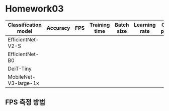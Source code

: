 # Homework03

|Classification model|Accuracy|FPS|Training time|Batch size|Learning rate|Other prams|
|----|----|----|----|----|----|----|
|EfficientNet-V2-S| |
|EfficientNet-B0| 
|DeiT-Tiny| 
|MobileNet-V3-large-1x| 

## FPS 측정 방법